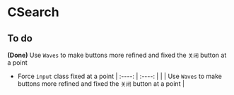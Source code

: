 # CSearch
## To do
**(Done)** Use `Waves` to make buttons more refined and fixed the `关闭` button at a point
- Force `input` class fixed at a point
| :----: | :----: |
|  | Use `Waves` to make buttons more refined and fixed the `关闭` button at a point |
